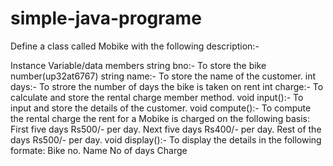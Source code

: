 # simple-java-programe

Define a class called Mobike with the following description:-

Instance Variable/data members
string bno:- To store the bike number(up32at6767)
string name:- To store the name of the customer.
int days:- To strore the number of days the bike is taken on rent
int charge:- To calculate and store the rental charge member method.
void input():- To input and store the details of the customer.
void compute():- To compute the rental charge the rent for a Mobike is charged on the following basis:
First five days Rs500/- per day.
Next five days Rs400/- per day.
Rest of the days Rs500/- per day.
void display():- To display the details in the following formate: Bike no.    Name     No of days    Charge
